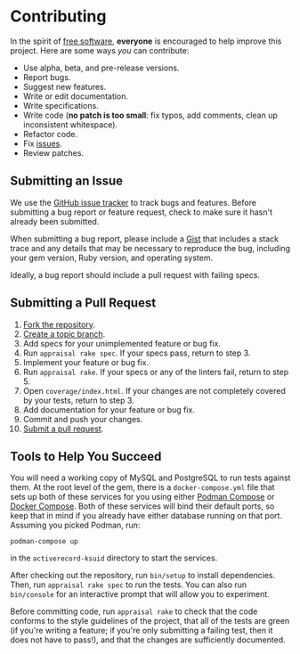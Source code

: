 # Contributing

In the spirit of [free software], **everyone** is encouraged to help improve this project. Here are some ways *you* can contribute:

* Use alpha, beta, and pre-release versions.
* Report bugs.
* Suggest new features.
* Write or edit documentation.
* Write specifications.
* Write code (**no patch is too small**: fix typos, add comments, clean up inconsistent whitespace).
* Refactor code.
* Fix [issues].
* Review patches.

[free software]: http://www.fsf.org/licensing/essays/free-sw.html
[issues]: https://github.com/michaelherold/ksuid-ruby/issues

## Submitting an Issue

We use the [GitHub issue tracker][issues] to track bugs and features. Before submitting a bug report or feature request, check to make sure it hasn't already been submitted.

When submitting a bug report, please include a [Gist](https://gist.github.com) that includes a stack trace and any details that may be necessary to reproduce the bug, including your gem version, Ruby version, and operating system.

Ideally, a bug report should include a pull request with failing specs.

## Submitting a Pull Request

1. [Fork the repository].
2. [Create a topic branch].
3. Add specs for your unimplemented feature or bug fix.
4. Run `appraisal rake spec`. If your specs pass, return to step 3.
5. Implement your feature or bug fix.
6. Run `appraisal rake`. If your specs or any of the linters fail, return to step 5.
7. Open `coverage/index.html`. If your changes are not completely covered by your tests, return to step 3.
8. Add documentation for your feature or bug fix.
9. Commit and push your changes.
10. [Submit a pull request].

[Create a topic branch]: https://help.github.com/articles/creating-and-deleting-branches-within-your-repository/
[Fork the repository]: http://learn.github.com/p/branching.html
[Submit a pull request]: https://help.github.com/articles/creating-a-pull-request/

## Tools to Help You Succeed

You will need a working copy of MySQL and PostgreSQL to run tests against them. At the root level of the gem, there is a `docker-compose.yml` file that sets up both of these services for you using either [Podman Compose](https://github.com/containers/podman-compose) or [Docker Compose](https://docs.docker.com/compose/). Both of these services will bind their default ports, so keep that in mind if you already have either database running on that port. Assuming you picked Podman, run:

    podman-compose up

in the `activerecord-ksuid` directory to start the services.

After checking out the repository, run `bin/setup` to install dependencies. Then, run `appraisal rake spec` to run the tests. You can also run `bin/console` for an interactive prompt that will allow you to experiment.

Before committing code, run `appraisal rake` to check that the code conforms to the style guidelines of the project, that all of the tests are green (if you're writing a feature; if you're only submitting a failing test, then it does not have to pass!), and that the changes are sufficiently documented.

[rubygems]: https://rubygems.org
